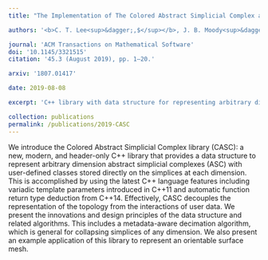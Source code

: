 ```yaml
---
title: "The Implementation of The Colored Abstract Simplicial Complex and its Application to Mesh Generation"

authors: '<b>C. T. Lee<sup>&dagger;,$</sup></b>, J. B. Moody<sup>&dagger;</sup>, R. E. Amaro, J. A. McCammon, and M. J. Holst'

journal: 'ACM Transactions on Mathematical Software'
doi: '10.1145/3321515'
citation: '45.3 (August 2019), pp. 1–20.'

arxiv: '1807.01417'

date: 2019-08-08

excerpt: 'C++ library with data structure for representing arbitrary dimensioned simplex meshes with user defined data types.'

collection: publications
permalink: /publications/2019-CASC
---
```


We introduce the Colored Abstract Simplicial Complex library (CASC): a new, modern, and header-only C++ library that provides a data structure to represent arbitrary dimension abstract simplicial complexes (ASC) with user-defined classes stored directly on the simplices at each dimension.
This is accomplished by using the latest C++ language features including variadic template parameters introduced in C++11 and automatic function return type deduction from C++14.
Effectively, CASC decouples the representation of the topology from the interactions of user data.
We present the innovations and design principles of the data structure and related algorithms.
This includes a metadata-aware decimation algorithm, which is general for collapsing simplices of any dimension.
We also present an example application of this library to represent an orientable surface mesh.